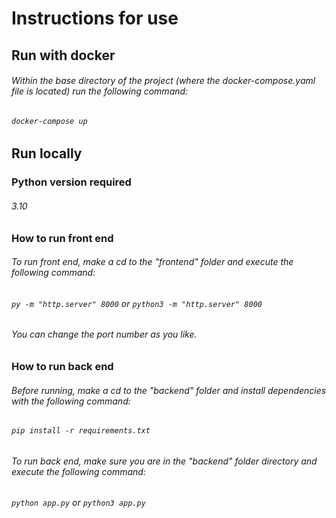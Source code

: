 # Instructions for use
## Run with docker
###### Within the base directory of the project (where the docker-compose.yaml file is located) run the following command:
###### `docker-compose up`
## Run locally
### Python version required 
###### 3.10
### How to run front end
###### To run front end, make a cd to the "frontend" folder and execute the following command:
###### `py -m "http.server" 8000` or `python3 -m "http.server" 8000`
###### You can change the port number as you like.
### How to run back end
###### Before running, make a cd to the "backend" folder and install dependencies with the following command:
###### `pip install -r requirements.txt`
###### To run back end, make sure you are in the "backend" folder directory and execute the following command:
###### `python app.py` or `python3 app.py` 
